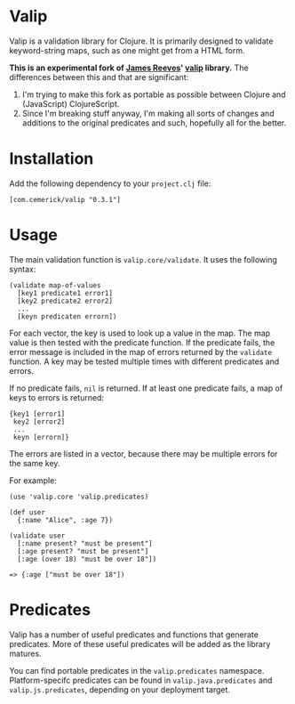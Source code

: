 # Valip

Valip is a validation library for Clojure. It is primarily designed to validate
keyword-string maps, such as one might get from a HTML form.

**This is an experimental fork of [James
Reeves](http://github.com/weavejester)'
[valip](http://github.com/weavejester/valip) library.**  The differences
between this and that are significant:

1. I'm trying to make this fork as portable as possible between Clojure and
   (JavaScript) ClojureScript.
2. Since I'm breaking stuff anyway, I'm making all sorts of changes and
   additions to the original predicates and such, hopefully all for the better.

# Installation

Add the following dependency to your `project.clj` file:

    [com.cemerick/valip "0.3.1"]

# Usage

The main validation function is `valip.core/validate`. It uses the following
syntax:

    (validate map-of-values
      [key1 predicate1 error1]
      [key2 predicate2 error2]
      ...
      [keyn predicaten errorn])

For each vector, the key is used to look up a value in the map. The map value
is then tested with the predicate function. If the predicate fails, the error
message is included in the map of errors returned by the `validate` function. A
key may be tested multiple times with different predicates and errors.

If no predicate fails, `nil` is returned. If at least one predicate fails, a
map of keys to errors is returned:

    {key1 [error1]
     key2 [error2]
     ...
     keyn [errorn]}

The errors are listed in a vector, because there may be multiple errors for the
same key.

For example:

    (use 'valip.core 'valip.predicates)

    (def user
      {:name "Alice", :age 7})

    (validate user
      [:name present? "must be present"]
      [:age present? "must be present"]
      [:age (over 18) "must be over 18"])

    => {:age ["must be over 18"])

# Predicates

Valip has a number of useful predicates and functions that generate predicates.
More of these useful predicates will be added as the library matures.

You can find portable predicates in the `valip.predicates` namespace.
Platform-specifc predicates can be found in `valip.java.predicates` and
`valip.js.predicates`, depending on your deployment target.
